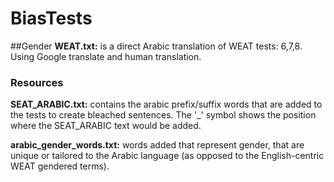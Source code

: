 # BiasTests

##Gender
**WEAT.txt:** is a direct Arabic translation of WEAT tests: 6,7,8. Using Google translate and human translation. 
### Resources
**SEAT_ARABIC.txt:** contains the arabic prefix/suffix words that are added to the tests to create bleached sentences. The '_' symbol shows the position where the SEAT_ARABIC text would be added.

**arabic_gender_words.txt:** words added that represent gender, that are unique or tailored to the Arabic language (as opposed to the English-centric WEAT gendered terms).
